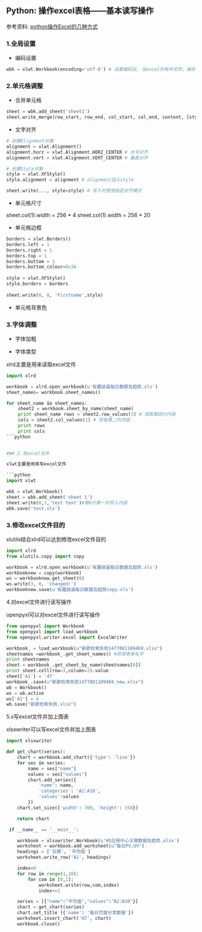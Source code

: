 ## Python: 操作excel表格——基本读写操作

参考资料: [python操作Excel的几种方式](https://www.cnblogs.com/lingwang3/p/6416023.html)


### 1.全局设置

* 编码设置

```python
wbk = xlwt.Workbook(encoding='utf-8') # 设置编码后, 当excel内有中文时，保存不会报错
```

### 2.单元格调整

* 合并单元格

```python
sheet = wbk.add_sheet('sheet1')
sheet.write_merge(row_start, row_end, col_start, col_end, content, [style]) # 向圈出的区域内写入内容，实际效果等同于合并圈出区域的单元格
```

* 文字对齐

```python
# 创建Alignment对象
alignment = xlwt.Alignment()
alignment.horz = xlwt.Alignment.HORZ_CENTER # 水平对齐
alignment.vert = xlwt.Alignment.VERT_CENTER # 垂直对齐

# 创建Style对象
style = xlwt.XFStyle()
style.alignment = alignment # alignment加入style

sheet.write(..., style=style) # 写入时使用指定对齐模式
```

* 单元格尺寸

sheet.col(1).width = 256 * 4
sheet.col(1).width = 256 * 20

* 单元格边框

```python
borders = xlwt.Borders()
borders.left = 1
borders.right = 1
borders.top = 1
borders.bottom = 1
borders.bottom_colour=0x3A    
 
style = xlwt.XFStyle()
style.borders = borders 
 
sheet.write(0, 0, 'Firstname',style)
```

* 单元格背景色

### 3.字体调整

* 字体加粗

* 字体类型



xlrd主要是用来读取excel文件

```python
import xlrd

workbook = xlrd.open_workbook(u'有趣装逼每日数据及趋势.xls')
sheet_names= workbook.sheet_names()

for sheet_name in sheet_names:
　　 sheet2 = workbook.sheet_by_name(sheet_name)
　　 print sheet_name rows = sheet2.row_values(3) # 获取第四行内容
　　 cols = sheet2.col_values(1) # 获取第二列内容
　　 print rows
　　 print cols
```python
 

### 2.写excel文件

xlwt主要是用来写excel文件

```python
import xlwt

wbk = xlwt.Workbook()
sheet = wbk.add_sheet('sheet 1')
sheet.write(0,1,'test text')#第0行第一列写入内容
wbk.save('test.xls')
```
 

### 3.修改excel文件目的

xlutils结合xlrd可以达到修改excel文件目的

```python
import xlrd
from xlutils.copy import copy

workbook = xlrd.open_workbook(u'有趣装逼每日数据及趋势.xls')
workbooknew = copy(workbook)
ws = workbooknew.get_sheet(0)
ws.write(3, 0, 'changed!')
workbooknew.save(u'有趣装逼每日数据及趋势copy.xls')
```

4.对excel文件进行读写操作

openpyxl可以对excel文件进行读写操作

```python
from openpyxl import Workbook
from openpyxl import load_workbook
from openpyxl.writer.excel import ExcelWriter 

workbook_ = load_workbook(u"新歌检索失败1477881109469.xlsx")
sheetnames =workbook_.get_sheet_names() #获得表单名字
print sheetnames
sheet = workbook_.get_sheet_by_name(sheetnames[0])
print sheet.cell(row=3,column=3).value
sheet['A1'] = '47' 
workbook_.save(u"新歌检索失败1477881109469_new.xlsx")  
wb = Workbook()
ws = wb.active
ws['A1'] = 4
wb.save("新歌检索失败.xlsx") 
```
     
5.x写excel文件并加上图表

xlsxwriter可以写excel文件并加上图表

```python
import xlsxwriter

def get_chart(series):
    chart = workbook.add_chart({'type': 'line'})
    for ses in series:
        name = ses["name"]
        values = ses["values"]
        chart.add_series({ 
            'name': name,
            'categories': 'A2:A10',
            'values':values
        })  
    chart.set_size({'width': 700, 'height': 350}) 

    return chart

 if __name__ == '__main__':

    workbook = xlsxwriter.Workbook(u'H5应用中心关键数据及趋势.xlsx') 
    worksheet = workbook.add_worksheet(u"每日PV,UV")
    headings = ['日期', '平均值']
    worksheet.write_row('A1', headings)

    index=0
    for row in range(1,10):
        for com in [0,1]:
            worksheet.write(row,com,index)
            index+=1  

    series = [{"name":"平均值","values":"B2:B10"}]
    chart = get_chart(series)
    chart.set_title ({'name': '每日页面分享数据'})  
    worksheet.insert_chart('H7', chart)
    workbook.close() 
```